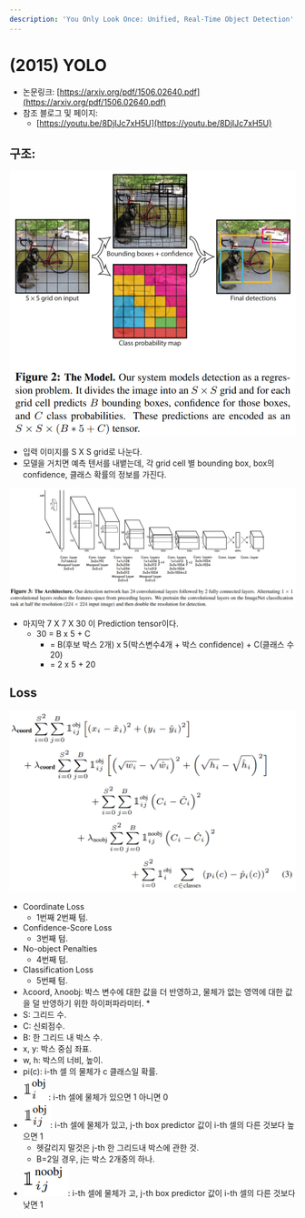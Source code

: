 ```yaml
---
description: 'You Only Look Once: Unified, Real-Time Object Detection'
---
```


# \(2015\) YOLO

* 논문링크: [https://arxiv.org/pdf/1506.02640.pdf](https://arxiv.org/pdf/1506.02640.pdf)
* 참조 블로그 및 페이지:
  * [https://youtu.be/8DjIJc7xH5U](https://youtu.be/8DjIJc7xH5U)

## 구조:

![](../.gitbook/assets/image%20%28167%29.png)

* 입력 이미지를 S X S grid로 나눈다.
* 모델을 거치면 예측 텐서를 내뱉는데, 각 grid cell 별 bounding box, box의 confidence, 클래스 확률의 정보를 가진다.

![](../.gitbook/assets/image%20%2887%29.png)

* 마지막 7 X 7 X 30 이 Prediction tensor이다.
  * 30 = B x 5 + C
    * = B\(후보 박스 2개\) x 5\(박스변수4개 + 박스 confidence\) + C\(클래스 수 20\)
    * = 2 x 5  + 20

## Loss

![](../.gitbook/assets/image%20%2848%29.png)

* Coordinate Loss
  * 1번째 2번째 텀.
* Confidence-Score Loss
  * 3번째 텀.
* No-object Penalties
  * 4번째 텀.
* Classification Loss
  * 5번째 텀.
* λcoord, λnoobj: 박스 변수에 대한 값을 더 반영하고, 물체가 없는 영역에 대한 값을 덜 반영하기 위한 하이퍼파라미터.
  * 
* S: 그리드 수.
* C: 신뢰점수.
* B: 한 그리드 내 박스 수.
* x, y: 박스 중심 좌표.
* w, h: 박스의 너비, 높이.
* pi\(c\): i-th 셀 의 물체가 c 클래스일 확률.
* ![](../.gitbook/assets/image%20%28131%29.png): i-th 셀에 물체가 있으면 1 아니면 0
* ![](../.gitbook/assets/image%20%2838%29.png): i-th 셀에 물체가 있고, j-th box predictor 값이 i-th 셀의 다른 것보다 높으면 1
  * 헷갈리지 말것은 j-th 한 그리드내 박스에 관한 것. 
  * B=2일 경우, j는 박스 2개중의 하나.
* ![](../.gitbook/assets/image%20%2878%29.png): i-th 셀에 물체가 고, j-th box predictor 값이 i-th 셀의 다른 것보다 낮면 1





